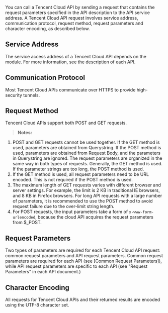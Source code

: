 You can call a Tencent Cloud API by sending a request that contains the request parameters specified in the API description to the API service address. A Tencent Cloud API request involves service address, communication protocol, request method, request parameters and character encoding, as described below.

## Service Address
The service access address of a Tencent Cloud API depends on the module. For more information, see the description of each API.

## Communication Protocol
Most Tencent Cloud APIs communicate over HTTPS to provide high-security tunnels.

## Request Method
Tencent Cloud APIs support both POST and GET requests.

>**Notes:**
1. POST and GET requests cannot be used together. If the GET method is used, parameters are obtained from Querystring. If the POST method is used, parameters are obtained from Request Body, and the parameters in Querystring are ignored. The request parameters are organized in the same way in both types of requests. Generally, the GET method is used. If the parameter strings are too long, the POST method is used.
2. If the GET method is used, all request parameters need to be URL encoded. This is not required if the POST method is used.
3. The maximum length of GET requests varies with different browser and server settings. For example, the limit is 2 KB in traditional IE browsers, and 8 KB in Firefox browsers. For long API requests with a large number of parameters, it is recommended to use the POST method to avoid request failure due to the over-limit string length.
4. For POST requests, the input parameters take a form of `x-www-form-urlencoded`, because the cloud API acquires the request parameters from $_POST.

## Request Parameters
Two types of parameters are required for each Tencent Cloud API request: common request parameters and API request parameters. Common request parameters are required for each API (see [Common Request Parameters]), while API request parameters are specific to each API (see "Request Parameters" in each API document.)

## Character Encoding
All requests for Tencent Cloud APIs and their returned results are encoded using the UTF-8 character set.

